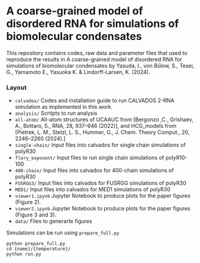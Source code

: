 # A coarse-grained model of disordered RNA for simulations of biomolecular condensates

This repository contains codes, raw data and parameter files that used to reproduce the results in A coarse-grained model of disordered RNA for simulations of biomolecular condensates by Yasuda, I., von Bülow, S., Tesei, G., Yamamoto E., Yasuoka K. & Lindorff-Larsen, K. (2024).

### Layout

- `calvados/` Codes and installation guide to run CALVADOS 2-RNA simulation as implemented in this work.  
- `analysis/` Scrtipts to run analysis 
- `all-atom/` All-atom structures of UCAAUC from [Bergonzo ,C., Grishaev, A., Bottaro, S., RNA, 28, 937–946 (2022)], and HCG_models from [Pietrek, L. M., Stelzl, L. S., Hummer, G., J. Chem. Theory Comput., 20, 2246–2260 (2024).]
- `single-chain/` Input files into calvados for single chain simulations of polyR30 
- `flory_exponent/` Input files to run single chain simulations of polyR10-100
- `400-chain/` Input files into calvados for 400-chain simulations of polyR30
- `FUSRGG3/`  Input files into calvados for FUSRGG simulations of polyR30
- `MED1/` Input files into calvados for MED1 simulations of polyR30
- `viewer1.ipynb` Jupyter Notebook to produce plots for the paper figures (Figure 2).
- `viewer2.ipynb` Jupyter Notebook to produce plots for the paper figures (Figure 3 and 3).
- `data/` Files to generarte figures

Simulations can be run using `prepare_full.py`
```
python prepare_full.py
cd {name}/{temperature}/
python run.py
```
